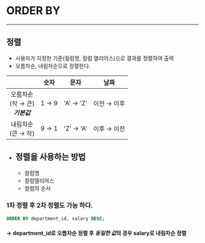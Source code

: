 # **ORDER BY**
---------

##  정렬

- 사용자가 지정한 기준(컬럼명, 컬럼 앨리어스)으로 결과를 정렬하여 출력
- 오름차순, 내림차순으로 정렬한다.



|   | 숫자 | 문자 |  날짜| 
|:-----------:|:-----------:|:-----------:|:----------:|
|오름차순 <br> (작 → 큰) <br> ***기본값*** | 1 → 9 | 'A' → 'Z' | 이전 → 이후 |
|내림차순 <br> (큰 → 작) | 9 → 1 | 'Z' → 'A' | 이후 → 이전 |

- 정렬을 사용하는 방법
  -
    - 컬럼명 
    - 컬럼앨리어스
    - 컬럼의 순서 
    
### 1차 정렬 후 2차 정렬도 가능 하다. 

```sql
ORDER BY department_id, salary DESC;
```

#### -> department_id로 오름차순 정렬 후 *동일한 값*의 경우 salary로 내림차순 정렬